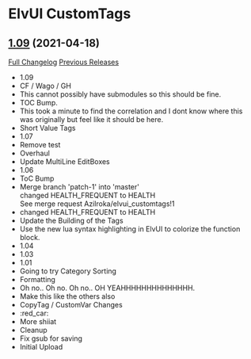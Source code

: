 # ElvUI CustomTags

## [1.09](https://github.com/Azilroka/ElvUI_CustomTags/tree/1.09) (2021-04-18)
[Full Changelog](https://github.com/Azilroka/ElvUI_CustomTags/commits/1.09) [Previous Releases](https://github.com/Azilroka/ElvUI_CustomTags/releases)

- 1.09  
- CF / Wago / GH  
- This cannot possibly have submodules so this should be fine.  
- TOC Bump.  
- This took a minute to find the correlation and I dont know where this was originally but feel like it should be here.  
- Short Value Tags  
- 1.07  
- Remove test  
- Overhaul  
- Update MultiLine EditBoxes  
- 1.06  
- ToC Bump  
- Merge branch 'patch-1' into 'master'  
    changed HEALTH\_FREQUENT to HEALTH  
    See merge request Azilroka/elvui\_customtags!1  
- changed HEALTH\_FREQUENT to HEALTH  
- Update the Building of the Tags  
- Use the new lua syntax highlighting in ElvUI to colorize the function block.  
- 1.04  
- 1.03  
- 1.01  
- Going to try Category Sorting  
- Formatting  
- Oh no.. Oh no. Oh no.. OH YEAHHHHHHHHHHHHHH.  
- Make this like the others also  
- CopyTag / CustomVar Changes  
- :red\_car:  
- More shiiat  
- Cleanup  
- Fix gsub for saving  
- Initial Upload  
